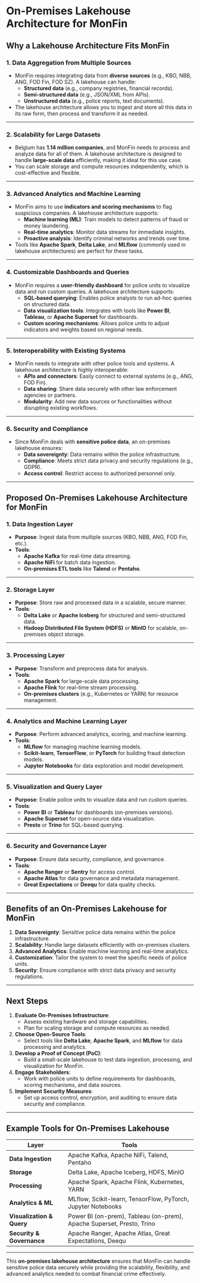 # On-Premises Lakehouse Architecture for MonFin

## **Why a Lakehouse Architecture Fits MonFin**

### **1. Data Aggregation from Multiple Sources**
- MonFin requires integrating data from **diverse sources** (e.g., KBO, NBB, ANG, FOD Fin, FOD SZ). A lakehouse can handle:
  - **Structured data** (e.g., company registries, financial records).
  - **Semi-structured data** (e.g., JSON/XML from APIs).
  - **Unstructured data** (e.g., police reports, text documents).
- The lakehouse architecture allows you to ingest and store all this data in its raw form, then process and transform it as needed.

---

### **2. Scalability for Large Datasets**
- Belgium has **1.14 million companies**, and MonFin needs to process and analyze data for all of them. A lakehouse architecture is designed to handle **large-scale data** efficiently, making it ideal for this use case.
- You can scale storage and compute resources independently, which is cost-effective and flexible.

---

### **3. Advanced Analytics and Machine Learning**
- MonFin aims to use **indicators and scoring mechanisms** to flag suspicious companies. A lakehouse architecture supports:
  - **Machine learning (ML)**: Train models to detect patterns of fraud or money laundering.
  - **Real-time analytics**: Monitor data streams for immediate insights.
  - **Proactive analysis**: Identify criminal networks and trends over time.
- Tools like **Apache Spark**, **Delta Lake**, and **MLflow** (commonly used in lakehouse architectures) are perfect for these tasks.

---

### **4. Customizable Dashboards and Queries**
- MonFin requires a **user-friendly dashboard** for police units to visualize data and run custom queries. A lakehouse architecture supports:
  - **SQL-based querying**: Enables police analysts to run ad-hoc queries on structured data.
  - **Data visualization tools**: Integrates with tools like **Power BI**, **Tableau**, or **Apache Superset** for dashboards.
  - **Custom scoring mechanisms**: Allows police units to adjust indicators and weights based on regional needs.

---

### **5. Interoperability with Existing Systems**
- MonFin needs to integrate with other police tools and systems. A lakehouse architecture is highly interoperable:
  - **APIs and connectors**: Easily connect to external systems (e.g., ANG, FOD Fin).
  - **Data sharing**: Share data securely with other law enforcement agencies or partners.
  - **Modularity**: Add new data sources or functionalities without disrupting existing workflows.

---

### **6. Security and Compliance**
- Since MonFin deals with **sensitive police data**, an on-premises lakehouse ensures:
  - **Data sovereignty**: Data remains within the police infrastructure.
  - **Compliance**: Meets strict data privacy and security regulations (e.g., GDPR).
  - **Access control**: Restrict access to authorized personnel only.

---

## **Proposed On-Premises Lakehouse Architecture for MonFin**

### **1. Data Ingestion Layer**
- **Purpose**: Ingest data from multiple sources (KBO, NBB, ANG, FOD Fin, etc.).
- **Tools**:
  - **Apache Kafka** for real-time data streaming.
  - **Apache NiFi** for batch data ingestion.
  - **On-premises ETL tools** like **Talend** or **Pentaho**.

---

### **2. Storage Layer**
- **Purpose**: Store raw and processed data in a scalable, secure manner.
- **Tools**:
  - **Delta Lake** or **Apache Iceberg** for structured and semi-structured data.
  - **Hadoop Distributed File System (HDFS)** or **MinIO** for scalable, on-premises object storage.

---

### **3. Processing Layer**
- **Purpose**: Transform and preprocess data for analysis.
- **Tools**:
  - **Apache Spark** for large-scale data processing.
  - **Apache Flink** for real-time stream processing.
  - **On-premises clusters** (e.g., Kubernetes or YARN) for resource management.

---

### **4. Analytics and Machine Learning Layer**
- **Purpose**: Perform advanced analytics, scoring, and machine learning.
- **Tools**:
  - **MLflow** for managing machine learning models.
  - **Scikit-learn**, **TensorFlow**, or **PyTorch** for building fraud detection models.
  - **Jupyter Notebooks** for data exploration and model development.

---

### **5. Visualization and Query Layer**
- **Purpose**: Enable police units to visualize data and run custom queries.
- **Tools**:
  - **Power BI** or **Tableau** for dashboards (on-premises versions).
  - **Apache Superset** for open-source data visualization.
  - **Presto** or **Trino** for SQL-based querying.

---

### **6. Security and Governance Layer**
- **Purpose**: Ensure data security, compliance, and governance.
- **Tools**:
  - **Apache Ranger** or **Sentry** for access control.
  - **Apache Atlas** for data governance and metadata management.
  - **Great Expectations** or **Deequ** for data quality checks.

---

## **Benefits of an On-Premises Lakehouse for MonFin**
1. **Data Sovereignty**: Sensitive police data remains within the police infrastructure.
2. **Scalability**: Handle large datasets efficiently with on-premises clusters.
3. **Advanced Analytics**: Enable machine learning and real-time analytics.
4. **Customization**: Tailor the system to meet the specific needs of police units.
5. **Security**: Ensure compliance with strict data privacy and security regulations.

---

## **Next Steps**
1. **Evaluate On-Premises Infrastructure**:
   - Assess existing hardware and storage capabilities.
   - Plan for scaling storage and compute resources as needed.
2. **Choose Open-Source Tools**:
   - Select tools like **Delta Lake**, **Apache Spark**, and **MLflow** for data processing and analytics.
3. **Develop a Proof of Concept (PoC)**:
   - Build a small-scale lakehouse to test data ingestion, processing, and visualization for MonFin.
4. **Engage Stakeholders**:
   - Work with police units to define requirements for dashboards, scoring mechanisms, and data sources.
5. **Implement Security Measures**:
   - Set up access control, encryption, and auditing to ensure data security and compliance.

---

## **Example Tools for On-Premises Lakehouse**
| **Layer**               | **Tools**                                                                 |
|--------------------------|---------------------------------------------------------------------------|
| **Data Ingestion**       | Apache Kafka, Apache NiFi, Talend, Pentaho                                |
| **Storage**              | Delta Lake, Apache Iceberg, HDFS, MinIO                                   |
| **Processing**           | Apache Spark, Apache Flink, Kubernetes, YARN                              |
| **Analytics & ML**       | MLflow, Scikit-learn, TensorFlow, PyTorch, Jupyter Notebooks              |
| **Visualization & Query**| Power BI (on-prem), Tableau (on-prem), Apache Superset, Presto, Trino     |
| **Security & Governance**| Apache Ranger, Apache Atlas, Great Expectations, Deequ                   |

---

This **on-premises lakehouse architecture** ensures that MonFin can handle sensitive police data securely while providing the scalability, flexibility, and advanced analytics needed to combat financial crime effectively.
